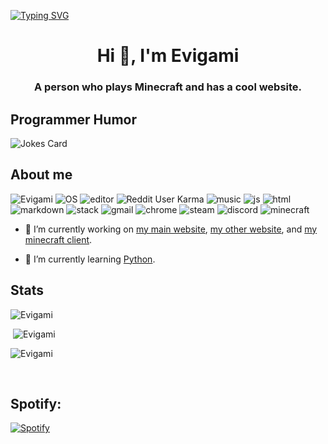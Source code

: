 [![Typing SVG](https://readme-typing-svg.herokuapp.com?lines=Hello!+I+am+Evigami!;HTML+Coder;JavaScript+Game+Developer;Creator+of+The+Theta+Project)](https://git.io/typing-svg)
<h1 align="center">Hi 👋, I'm Evigami</h1>
<h3 align="center">A person who plays Minecraft and has a cool website.</h3>
<h2>Programmer Humor</h2>
<img src="https://readme-jokes.vercel.app/api" alt="Jokes Card" />
<h2>About me</h2>
<p align="left"> 
       <img src="https://komarev.com/ghpvc/?username=Evigami&label=Profile Visitors&color=001eff&style=flat-square" alt="Evigami" />
       <img src="https://img.shields.io/badge/OS-Windows-brightgreen/?logo=Windows&style=flat-square" alt="OS" />
       <img src="https://img.shields.io/badge/Editor-VS%20Code-blue/?logo=visualstudiocode&logoColor=blue&color=blue&style=flat-square" alt="editor">
       <img src="https://img.shields.io/reddit/user-karma/combined/ComprehensiveSpeed17?logo=reddit&style=flat-square" alt="Reddit User Karma">
       <img src="https://img.shields.io/badge/Listens%20to-Spotify-blue/?logo=spotify&logoColor=warning&color=1DB954&style=flat-square" alt="music">
       <img src="https://img.shields.io/badge/Knows-JavaScript-blue/?logo=javascript&logoColor=warning&color=yellow&style=flat-square" alt="js">
       <img src="https://img.shields.io/badge/Knows-HTML-blue/?logo=html5&logoColor=warning&color=orange&style=flat-square" alt="html">
       <img src="https://img.shields.io/badge/Knows-MarkDown-FFF?logo=markdown&style=flat-square" alt="markdown">
       <img src="https://img.shields.io/badge/Uses-stackoverflow-blue/?logo=stackoverflow&logoColor=warning&color=ef8236&style=flat-square" alt="stack">
       <img alt="gmail" src="https://img.shields.io/badge/Uses-Gmail-blue/?logo=gmail&logoColor=warning&color=red&style=flat-square">
       <img alt="chrome" src="https://img.shields.io/badge/Uses-Chrome-blue/?logo=Google%20Chrome&logoColor=1DA462&color=1DA462&style=flat-square">
       <img alt="steam" src="https://img.shields.io/badge/Uses-Steam-blue/?logo=steam&logoColor=1b2838&color=1b2838&style=flat-square">
       <img src="https://img.shields.io/badge/Uses-Discord-blue/?logo=discord&logoColor=warning&color=7289DA&style=flat-square" alt="discord">
       <img src="https://img.shields.io/badge/Uses-Minecraft-blue/?logo=Minecraft&logoColor=warning&color=55FF55&style=flat-square" alt="minecraft">
</p>

- 🔭 I’m currently working on [my main website](https://evigami.tk), [my other website](https://thethetaproject.github.io), and [my minecraft client](https://client.evigami.tk).

- 🌱 I’m currently learning [Python](https://www.google.com/books/edition/Python_All_in_One_For_Dummies/A0QlEAAAQBAJ?hl=en&gbpv=0).

<h2 align="left">Stats</h2>

<p><img  src="https://github-readme-stats.vercel.app/api/top-langs?username=Evigami&show_icons=true&theme=dark&locale=en&langs_count=10&layout=compact" alt="Evigami" /></p>
<p>&nbsp;<img src="https://github-readme-stats.vercel.app/api?username=Evigami&show_icons=true&theme=dark&locale=en" alt="Evigami" /></p>
<p><img src="https://github-readme-streak-stats.herokuapp.com/?user=Evigami&theme=dark" alt="Evigami" /></p><br>
  </html>

## Spotify:
[![Spotify](https://novatorem.vercel.app/api/spotify?background_color=0d1117&border_color=ffffff)](https://open.spotify.com/user/everettmohr)
